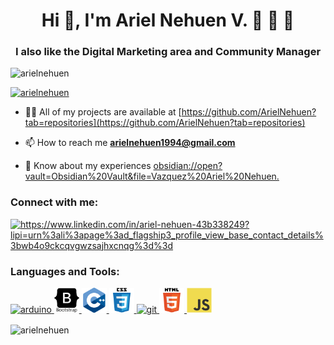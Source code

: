<h1 align="center">Hi 👋, I'm Ariel Nehuen V.  🌟 🌟 🌟 </h1>
<h3 align="center">I also like the Digital Marketing area and Community Manager</h3>

<p align="left"> <img src="https://komarev.com/ghpvc/?username=arielnehuen&label=Profile%20views&color=0e75b6&style=flat" alt="arielnehuen" /> </p>

<p align="left"> <a href="https://github.com/ryo-ma/github-profile-trophy"><img src="https://github-profile-trophy.vercel.app/?username=arielnehuen" alt="arielnehuen" /></a> </p>

- 👨‍💻 All of my projects are available at [https://github.com/ArielNehuen?tab=repositories](https://github.com/ArielNehuen?tab=repositories)

- 📫 How to reach me **arielnehuen1994@gmail.com**

- 📄 Know about my experiences [obsidian://open?vault=Obsidian%20Vault&file=Vazquez%20Ariel%20Nehuen.](obsidian://open?vault=Obsidian%20Vault&file=Vazquez%20Ariel%20Nehuen.)

<h3 align="left">Connect with me:</h3>
<p align="left">
<a href="https://linkedin.com/in/https://www.linkedin.com/in/ariel-nehuen-43b338249?lipi=urn%3ali%3apage%3ad_flagship3_profile_view_base_contact_details%3bwb4o9ckcqvgwzsajhxcnqg%3d%3d" target="blank"><img align="center" src="https://raw.githubusercontent.com/rahuldkjain/github-profile-readme-generator/master/src/images/icons/Social/linked-in-alt.svg" alt="https://www.linkedin.com/in/ariel-nehuen-43b338249?lipi=urn%3ali%3apage%3ad_flagship3_profile_view_base_contact_details%3bwb4o9ckcqvgwzsajhxcnqg%3d%3d" height="30" width="40" /></a>
</p>

<h3 align="left">Languages and Tools:</h3>
<p align="left"> <a href="https://www.arduino.cc/" target="_blank" rel="noreferrer"> <img src="https://cdn.worldvectorlogo.com/logos/arduino-1.svg" alt="arduino" width="40" height="40"/> </a> <a href="https://getbootstrap.com" target="_blank" rel="noreferrer"> <img src="https://raw.githubusercontent.com/devicons/devicon/master/icons/bootstrap/bootstrap-plain-wordmark.svg" alt="bootstrap" width="40" height="40"/> </a> <a href="https://www.w3schools.com/cpp/" target="_blank" rel="noreferrer"> <img src="https://raw.githubusercontent.com/devicons/devicon/master/icons/cplusplus/cplusplus-original.svg" alt="cplusplus" width="40" height="40"/> </a> <a href="https://www.w3schools.com/css/" target="_blank" rel="noreferrer"> <img src="https://raw.githubusercontent.com/devicons/devicon/master/icons/css3/css3-original-wordmark.svg" alt="css3" width="40" height="40"/> </a> <a href="https://git-scm.com/" target="_blank" rel="noreferrer"> <img src="https://www.vectorlogo.zone/logos/git-scm/git-scm-icon.svg" alt="git" width="40" height="40"/> </a> <a href="https://www.w3.org/html/" target="_blank" rel="noreferrer"> <img src="https://raw.githubusercontent.com/devicons/devicon/master/icons/html5/html5-original-wordmark.svg" alt="html5" width="40" height="40"/> </a> <a href="https://developer.mozilla.org/en-US/docs/Web/JavaScript" target="_blank" rel="noreferrer"> <img src="https://raw.githubusercontent.com/devicons/devicon/master/icons/javascript/javascript-original.svg" alt="javascript" width="40" height="40"/> </a> </p>

<p><img align="center" src="https://github-readme-stats.vercel.app/api/top-langs?username=arielnehuen&show_icons=true&locale=en&layout=compact" alt="arielnehuen" /></p>


<!--
**ArielNehuen/ArielNehuen** is a ✨ _special_ ✨ repository because its `README.md` (this file) appears on your GitHub profile.

Here are some ideas to get you started:

- 🔭 I’m currently working on ...
- 🌱 I’m currently learning ...
- 👯 I’m looking to collaborate on ...
- 🤔 I’m looking for help with ...
- 💬 Ask me about ...
- 📫 How to reach me: ...
- 😄 Pronouns: ...
- ⚡ Fun fact: ...
-->
